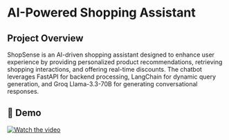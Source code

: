# AI-Powered Shopping Assistant

## Project Overview

ShopSense is an AI-driven shopping assistant designed to enhance user experience by providing personalized product recommendations, retrieving shopping interactions, and offering real-time discounts. The chatbot leverages FastAPI for backend processing, LangChain for dynamic query generation, and Groq Llama-3.3-70B for generating conversational responses.


## 🎥 Demo

[![Watch the video](https://img.youtube.com/vi/jmplmsxggxo/maxresdefault.jpg)](https://youtu.be/nDdps-DpMRo)

